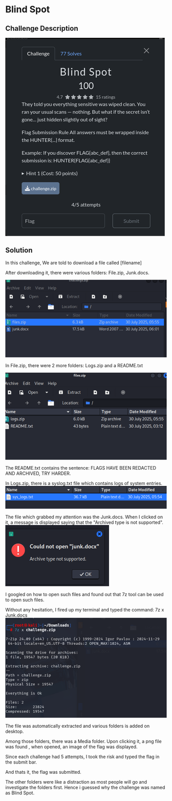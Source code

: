 # Blind Spot

## Challenge Description
![Challenge Description](images/BSDescription.png)

## Solution

In this challenge, We are told to download a file called [filename]

After downloading it, there were various folders: File.zip, Junk.docs.

![start page](images/BSFiles.zip.png)

In File.zip, there were 2 more folders: 
Logs.zip and a README.txt 

![files](images/BSLogs.zip.png)

The README.txt contains the sentence: FLAGS HAVE BEEN REDACTED AND ARCHIVED, TRY HARDER.

In Logs.zip, there is a syslog.txt file which contains logs of system entries.
![files](images/BSsyslog.png)

The file which grabbed my attention was the Junk.docs. When I clicked on it, a message is displayed saying that the "Archived type is not supported".
![error](images/BSArchiveerror.png)

I googled on how to open such files and found out that 7z tool can be used to open such files.

Without any hesitation, I fired up my terminal and typed the command:
7z x Junk.docs
![command](images/BS7z.png)

The file was automatically extracted and various folders is added on desktop.

Among those folders, there was a Media folder. Upon clicking it, a png file was found , when opened, an image of the flag was displayed.

Since each challenge had 5 attempts, I took the risk and typed the flag in the submit bar.

And thats it, the flag was submitted.

The other folders were like a distraction as most people will go and investigate the folders first. Hence i guessed why the challenge was named as Blind Spot.

